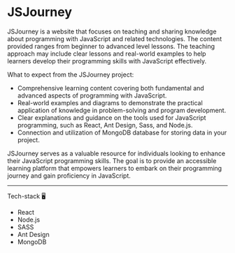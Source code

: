 # JSJourney

JSJourney is a website that focuses on teaching and sharing knowledge about programming with JavaScript and related technologies. The content provided ranges from beginner to advanced level lessons. The teaching approach may include clear lessons and real-world examples to help learners develop their programming skills with JavaScript effectively.

What to expect from the JSJourney project:

-   Comprehensive learning content covering both fundamental and advanced aspects of programming with JavaScript.
-   Real-world examples and diagrams to demonstrate the practical application of knowledge in problem-solving and program development.
-   Clear explanations and guidance on the tools used for JavaScript programming, such as React, Ant Design, Sass, and Node.js.
-   Connection and utilization of MongoDB database for storing data in your project.

JSJourney serves as a valuable resource for individuals looking to enhance their JavaScript programming skills. The goal is to provide an accessible learning platform that empowers learners to embark on their programming journey and gain proficiency in JavaScript.

------------------
Tech-stack 🖥️
- React
- Node.js
- SASS
- Ant Design
- MongoDB
